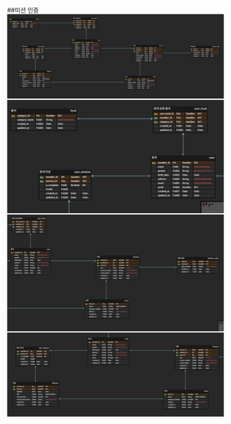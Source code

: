 ##미션 인증
![ERD.png](ERD.png)![ERD(1).png](ERD%281%29.png)![ERD(2).png](ERD%282%29.png)![ERD(3).png](ERD%283%29.png)